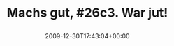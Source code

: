 ---
retweeted: false
source: <a href="http://www.swift-app.com/" rel="nofollow">Swift</a>
entities:
  hashtags:
  - text: 26c3
    indices:
    - '11'
    - '16'
  symbols: []
  user_mentions: []
  urls: []
display_text_range:
- '0'
- '26'
favorite_count: '0'
id_str: '7202804453'
truncated: false
retweet_count: '0'
id: '7202804453'
created_at: Wed Dec 30 17:43:04 +0000 2009
favorited: false
full_text: 'Machs gut, #26c3. War jut!'
lang: de
tags:
- 26c3
- pesos/twitter
date: '2009-12-30T17:43:04+00:00'
src: https://twitter.com/bascht/status/7202804453
original_url: https://twitter.com/bascht/status/7202804453
type: twitter_tweet
text: 'Machs gut, #26c3. War jut!'
title: 'Machs gut, #26c3. War jut!

  '

---